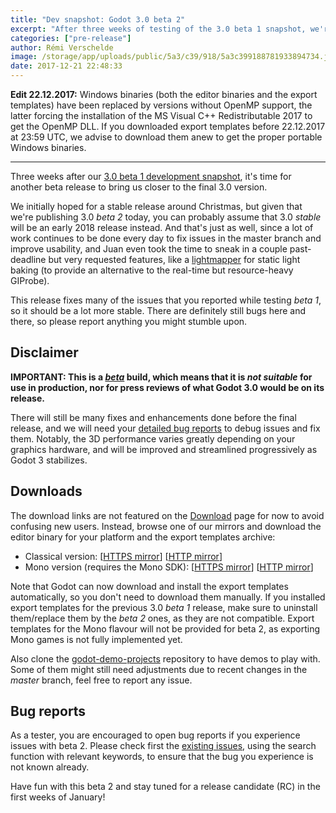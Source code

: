 ```yaml
---
title: "Dev snapshot: Godot 3.0 beta 2"
excerpt: "After three weeks of testing of the 3.0 beta 1 snapshot, we're now ready for a new beta release fixing many of the reported issues and then some! It also includes a surprise lightmapper from Juan, and many usability enhancements provided by our numerous contributors. The final 3.0 release is now very close, so stay tuned for more news and the release candidate!"
categories: ["pre-release"]
author: Rémi Verschelde
image: /storage/app/uploads/public/5a3/c39/918/5a3c399188781933894734.jpg
date: 2017-12-21 22:48:33
---
```


**Edit 22.12.2017:** Windows binaries (both the editor binaries and the export templates) have been replaced by versions without OpenMP support, the latter forcing the installation of the MS Visual C++ Redistributable 2017 to get the OpenMP DLL. If you downloaded export templates before 22.12.2017 at 23:59 UTC, we advise to download them anew to get the proper portable Windows binaries.

-----

Three weeks after our [3.0 beta 1 development snapshot](/article/dev-snapshot-godot-3-0-beta-1), it's time for another beta release to bring us closer to the final 3.0 version.

We initially hoped for a stable release around Christmas, but given that we're publishing 3.0 *beta 2* today, you can probably assume that 3.0 *stable* will be an early 2018 release instead. And that's just as well, since a lot of work continues to be done every day to fix issues in the master branch and improve usability, and Juan even took the time to sneak in a couple past-deadline but very requested features, like a [lightmapper](/article/introducing-new-last-minute-lightmapper) for static light baking (to provide an alternative to the real-time but resource-heavy GIProbe).

This release fixes many of the issues that you reported while testing *beta 1*, so it should be a lot more stable. There are definitely still bugs here and there, so please report anything you might stumble upon.

## Disclaimer

**IMPORTANT: This is a *[beta](https://en.wikipedia.org/wiki/Software_release_life_cycle#Beta)* build, which means that it is *not suitable* for use in production, nor for press reviews of what Godot 3.0 would be on its release.**

There will still be many fixes and enhancements done before the final release, and we will need your [detailed bug reports](https://github.com/godotengine/godot/issues) to debug issues and fix them. Notably, the 3D performance varies greatly depending on your graphics hardware, and will be improved and streamlined progressively as Godot 3 stabilizes.

## Downloads

The download links are not featured on the [Download](/download) page for now to avoid confusing new users. Instead, browse one of our mirrors and download the editor binary for your platform and the export templates archive:

- Classical version: [[HTTPS mirror](https://downloads.tuxfamily.org/godotengine/3.0/beta2)] [[HTTP mirror](http://op.godotengine.org:81/downloads/3.0/beta2)]
- Mono version (requires the Mono SDK): [[HTTPS mirror](https://downloads.tuxfamily.org/godotengine/3.0/beta2/mono)] [[HTTP mirror](http://op.godotengine.org:81/downloads/3.0/beta2/mono)]

Note that Godot can now download and install the export templates automatically, so you don't need to download them manually. If you installed export templates for the previous 3.0 *beta 1* release, make sure to uninstall them/replace them by the *beta 2* ones, as they are not compatible. Export templates for the Mono flavour will not be provided for beta 2, as exporting Mono games is not fully implemented yet.

Also clone the [godot-demo-projects](https://github.com/godotengine/godot-demo-projects/) repository to have demos to play with. Some of them might still need adjustments due to recent changes in the *master* branch, feel free to report any issue.

## Bug reports

As a tester, you are encouraged to open bug reports if you experience issues with beta 2. Please check first the [existing issues](https://github.com/godotengine/godot/issues), using the search function with relevant keywords, to ensure that the bug you experience is not known already.

Have fun with this beta 2 and stay tuned for a release candidate (RC) in the first weeks of January!